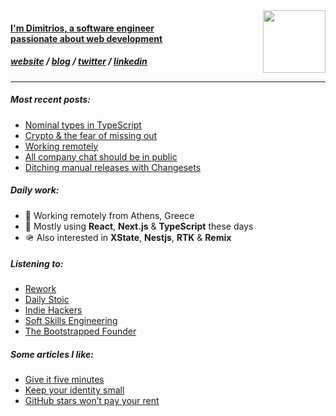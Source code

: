 <div>
<a href="https://dnlytras.com">
<img src="https://dnlytras.com/github/qr.png" align="right" width="100px" />
</div>
<h4>I'm Dimitrios, a software engineer<br/>passionate about web development</h3>

<h5>
<a href="https://dnlytras.com">website</a> /
<a href="https://dnlytras.com/blog">blog</a> /
<a href="https://twitter.com/dnlytras">twitter</a> /
<a href="https://www.linkedin.com/in/dnlytras/">linkedin<a/>
</h5>

---

##### Most recent posts:
  
- [Nominal types in TypeScript](https://dnlytras.com/blog/nominal-types/)  
- [Crypto & the fear of missing out](https://dnlytras.com/blog/crypto-fomo/)
- [Working remotely](https://dnlytras.com/blog/remote-work/)  
- [All company chat should be in public](https://dnlytras.com/blog/chat-in-public/)
- [Ditching manual releases with Changesets](https://dnlytras.com/blog/using-changesets/)
  
##### Daily work:

- 🏡 Working remotely from Athens, Greece
- 🧰 Mostly using **React**, **Next.js** & **TypeScript** these days
- 🪖 Also interested in **XState**, **Nestjs**, **RTK** & **Remix**
  
 
 ##### Listening to:
  
- [Rework](https://www.rework.fm/index.html)
- [Daily Stoic](https://podbay.fm/p/the-daily-stoic)
- [Indie Hackers](https://podbay.fm/p/the-indie-hackers-podcast)
- [Soft Skills Engineering](https://podbay.fm/p/soft-skills-engineering)
- [The Bootstrapped Founder](https://podbay.fm/p/the-bootstrapped-founder)

##### Some articles I like:

- [Give it five minutes](https://m.signalvnoise.com/give-it-five-minutes/)
- [Keep your identity small](http://www.paulgraham.com/identity.html)  
- [GitHub stars won’t pay your rent](https://medium.com/@kitze/github-stars-wont-pay-your-rent-8b348e12baed)
